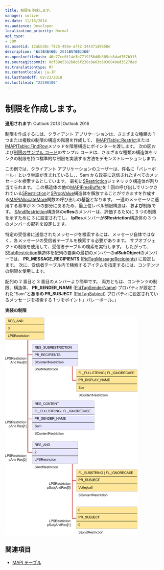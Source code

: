 ```yaml
---
title: 制限を作成します。
manager: soliver
ms.date: 11/16/2014
ms.audience: Developer
localization_priority: Normal
api_type:
- COM
ms.assetid: 12abbd8c-f825-493e-af42-344371d9658e
description: '�ŏI�X�V��: 2011�N7��23��'
ms.openlocfilehash: 46c77ce0f14e3b7719256d8b305cb3dad767b3f5
ms.sourcegitcommit: 0cf39e5382b8c6f236c8a63c6036849ed3527ded
ms.translationtype: MT
ms.contentlocale: ja-JP
ms.lasthandoff: 08/23/2018
ms.locfileid: "22590100"
---
```

# <a name="building-a-restriction"></a>制限を作成します。

**適用されます**: Outlook 2013 |Outlook 2016 
  
制限を作成するには、クライアント アプリケーションは、さまざまな種類の 1 つまたは複数の制限の構造の階層を作成して、 [IMAPITable::Restrict](imapitable-restrict.md)または[IMAPITable::FindRow](imapitable-findrow.md)メソッドを階層構造にポインターを渡します。 次の図および[制限のサンプル コード](sample-restriction-code.md)のサンプル コードは、さまざまな種類の構造体をリンクの制限を持つ標準的な制限を実装する方法をデモンストレーションします。 

この例では、クライアント アプリケーションのユーザーは、件名に「バレーボール」という単語が含まれているし、、Sam から政美に送信されたすべてのメッセージを検索するとしています。 最初に[SRestriction](srestriction.md)ジェネリック構造体が割り当てられます。 この構造体の他の[MAPIFreeBuffer](mapifreebuffer.md)を 1 回の呼び出しでリンクされている[SRestriction](srestriction.md)と[SPropValue](spropvalue.md)構造体を解放することができますを作成する[MAPIAllocateMore](mapiallocatemore.md)関数の呼び出しの基盤となります。 一連のメッセージに適用する基準が 3 つの部分にあるため、最上位レベル制限構造は、**および**制限です。 [SAndRestriction](sandrestriction.md)構造体の**cRes**のメンバーは、評価するために 3 つの制限を示すために 3 に設定されてし、 **lpRes**メンバーが**SRestriction**構造体の 3 つのメンバーの配列を設定します。 
  
特定の受信者に送信されたメッセージを検索するには、メッセージ自体ではなく、各メッセージの受信者テーブルを検索する必要があります。 サブオブジェクトの制限を使用して、受信者テーブルの検索を実行します。 したがって、 [SSubRestriction](ssubrestriction.md)構造体を配列の要素の最初のメンバーの**ulSubObject**のメンバーでは、 **PR_MESSAGE_RECIPIENTS** ([PidTagMessageRecipients](pidtagmessagerecipients-canonical-property.md)) に設定します。 次に、受信者テーブル内で検索するアイテムを指定するには、コンテンツの制限を使用します。 
  
配列の 2 番目と 3 番目のメンバーより簡単です。 両方ともは、コンテンツの制限、構造体、 **PR_SENDER_NAME** ([PidTagSenderName](pidtagsendername-canonical-property.md)) プロパティが設定された"Sam"と**あるの PR_SUBJECT** ([PidTagSubject](pidtagsubject-canonical-property.md)) プロパティに設定されているメッセージを検索する 1 つをポイント」バレーボール。」
  
**実装の制限**
  
![制限の実装](media/amapi_61.gif "制限の実装")
  
## <a name="see-also"></a>関連項目

- [MAPI テーブル](mapi-tables.md)

